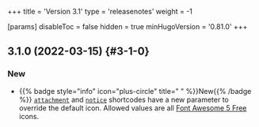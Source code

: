 +++
title = 'Version 3.1'
type = 'releasenotes'
weight = -1

[params]
  disableToc = false
  hidden = true
  minHugoVersion = '0.81.0'
+++

## 3.1.0 (2022-03-15) {#3-1-0}

### New

- {{% badge style="info" icon="plus-circle" title=" " %}}New{{% /badge %}} [`attachment`](shortcodes/attachments) and [`notice`](shortcodes/notice) shortcodes have a new parameter to override the default icon. Allowed values are all [Font Awesome 5 Free](https://fontawesome.com/v5/search?m=free) icons.
